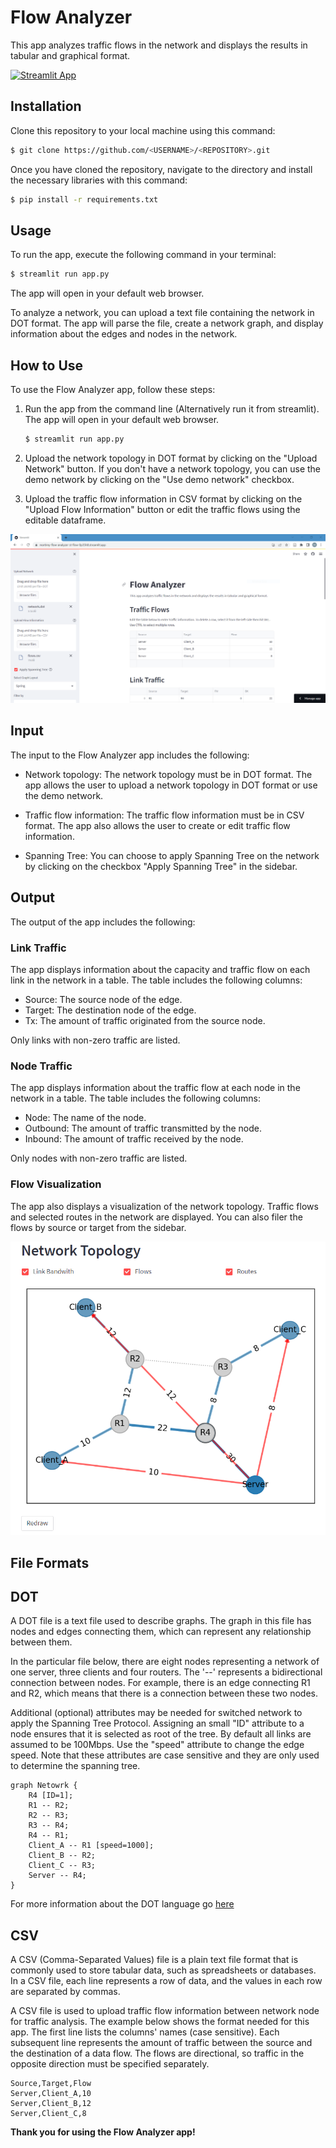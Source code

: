 # Flow Analyzer

This app analyzes traffic flows in the network and displays the results in tabular and graphical format.

[![Streamlit App](https://static.streamlit.io/badges/streamlit_badge_black_white.svg)](https://martimy-flow-analyzer-st-flow-0p35h8.streamlit.app/)

## Installation

Clone this repository to your local machine using this command:

```bash
$ git clone https://github.com/<USERNAME>/<REPOSITORY>.git
```

Once you have cloned the repository, navigate to the directory and install the necessary libraries with this command:

```bash
$ pip install -r requirements.txt
```

## Usage

To run the app, execute the following command in your terminal:

```bash
$ streamlit run app.py
```

The app will open in your default web browser.


To analyze a network, you can upload a text file containing the network in DOT format. The app will parse the file, create a network graph, and display information about the edges and nodes in the network.

## How to Use

To use the Flow Analyzer app, follow these steps:

1. Run the app from the command line (Alternatively run it from streamlit). The app will open in your default web browser.

    ```bash
    $ streamlit run app.py
    ```

2. Upload the network topology in DOT format by clicking on the "Upload Network" button. If you don't have a network topology, you can use the demo network by clicking on the "Use demo network" checkbox.

3. Upload the traffic flow information in CSV format by clicking on the "Upload Flow Information" button or edit the traffic flows using the editable dataframe.


![UI](pics/ui.png)

## Input

The input to the Flow Analyzer app includes the following:

- Network topology: The network topology must be in DOT format. The app allows the user to upload a network topology in DOT format or use the demo network.

- Traffic flow information: The traffic flow information must be in CSV format. The app also allows the user to create or edit traffic flow information.

- Spanning Tree: You can choose to apply Spanning Tree on the network by clicking on the checkbox "Apply Spanning Tree" in the sidebar.

## Output

The output of the app includes the following:

### Link Traffic

The app displays information about the capacity and traffic flow on each link in the network in a table. The table includes the following columns:

- Source: The source node of the edge.
- Target: The destination node of the edge.
- Tx: The amount of traffic originated from the source node.

Only links with non-zero traffic are listed.

### Node Traffic

The app displays information about the traffic flow at each node in the network in a table. The table includes the following columns:

- Node: The name of the node.
- Outbound: The amount of traffic transmitted by the node.
- Inbound: The amount of traffic received by the node.

Only nodes with non-zero traffic are listed.

### Flow Visualization

The app also displays a visualization of the network topology. Traffic flows and selected routes in the network are displayed. You can also filer the flows by source or target from the sidebar.

![Flow Visualization](pics/plot.png)

## File Formats

## DOT

A DOT file is a text file used to describe graphs. The graph in this file has nodes and edges connecting them, which can represent any relationship between them.

In the particular file below, there are eight nodes representing a network of one server, three clients and four routers. The '--' represents a bidirectional connection between nodes. For example, there is an edge connecting R1 and R2, which means that there is a connection between these two nodes.

Additional (optional) attributes may be needed for switched network to apply the Spanning Tree Protocol. Assigning an small "ID" attribute to a node ensures that it is selected as root of the tree. By default all links are assumed to be 100Mbps. Use the "speed" attribute to change the edge speed. Note that these attributes are case sensitive and they are only used to determine the spanning tree.  

```dot{cmd=false}
graph Netowrk {
    R4 [ID=1];
    R1 -- R2;
    R2 -- R3;
    R3 -- R4;
    R4 -- R1;
    Client_A -- R1 [speed=1000];
    Client_B -- R2;
    Client_C -- R3;
    Server -- R4;    
}
```

For more information about the DOT language go [here](https://graphviz.org/doc/info/lang.html)


## CSV

A CSV (Comma-Separated Values) file is a plain text file format that is commonly used to store tabular data, such as spreadsheets or databases. In a CSV file, each line represents a row of data, and the values in each row are separated by commas.

A CSV file is used to upload traffic flow information between network node for traffic analysis. The example below shows the format needed for this app. The first line lists the columns' names (case sensitive). Each subsequent line represents the amount of traffic between the source and the destination of a data flow. The flows are directional, so traffic in the opposite direction must be specified separately.  

```csv
Source,Target,Flow
Server,Client_A,10
Server,Client_B,12
Server,Client_C,8
```

**Thank you for using the Flow Analyzer app!**
